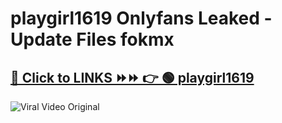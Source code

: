 
 # playgirl1619 Onlyfans Leaked - Update Files fokmx

## <h2><a href="https://clipsfans.com/playgirl1619&ref=git">🔗 Click to LINKS ⏩⏩ 👉 🟢 playgirl1619 </a></h2>

<a href="https://clipsfans.com/playgirl1619&ref=git" rel="nofollow" data-target="animated-image.originalLink"><img src="https://i.ibb.co.com/xMMVF88/686577567.gif" alt="Viral Video Original" style="max-width: 100%; display: inline-block;" data-target="animated-image.originalImage"></a>

